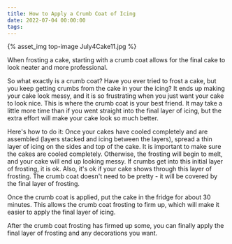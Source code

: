 ```yaml
---
title: How to Apply a Crumb Coat of Icing
date: 2022-07-04 00:00:00
tags:
---
```


{% asset_img top-image July4Cake11.jpg %}
<div class="post-body">
When frosting a cake, starting with a crumb coat allows for the final cake to look neater and more professional. 

<br>
<!--more-->

So what exactly is a crumb coat? 
Have you ever tried to frost a cake, but you keep getting crumbs from the cake in your the icing? It ends up making your cake look messy, and it is so frustrating when you just want your cake to look nice. 
This is where the crumb coat is your best friend. It may take a little more time than if you went straight into the final layer of icing, but the extra effort will make your cake look so much better. 

Here's how to do it: 
Once your cakes have cooled completely and are assembled (layers stacked and icing between the layers), spread a thin layer of icing on the sides and top of the cake. It is important to make sure the cakes are cooled completely. Otherwise, the frosting will begin to melt, and your cake will end up looking messy. 
If crumbs get into this initial layer of frosting, it is ok. Also, it's ok if your cake shows through this layer of frosting. The crumb coat doesn't need to be pretty - it will be covered by the final layer of frosting. 

Once the crumb coat is applied, put the cake in the fridge for about 30 minutes. This allows the crumb coat frosting to firm up, which will make it easier to apply the final layer of icing. 

After the crumb coat frosting has firmed up some, you can finally apply the final layer of frosting and any decorations you want. 

<br>
</div>

<br>
